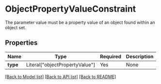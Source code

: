 # ObjectPropertyValueConstraint

The parameter value must be a property value of an object found within an object set.


## Properties
| Name | Type | Required | Description |
| ------------ | ------------- | ------------- | ------------- |
**type** | Literal["objectPropertyValue"] | Yes | None |


[[Back to Model list]](../../README.md#models-v1-link) [[Back to API list]](../../README.md#documentation-for-api-endpoints) [[Back to README]](../../README.md)
